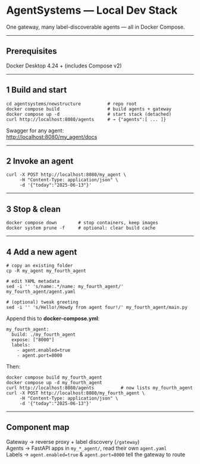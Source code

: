 # AgentSystems — Local Dev Stack

One gateway, many label-discoverable agents — all in Docker Compose.

---

## Prerequisites
Docker Desktop 4.24 + (includes Compose v2)

---

## 1  Build and start

    cd agentsystems/newstructure          # repo root
    docker compose build                  # build agents + gateway
    docker compose up -d                  # start stack (detached)
    curl http://localhost:8080/agents     # → {"agents":[ ... ]}

Swagger for any agent:  
<http://localhost:8080/my_agent/docs>

---

## 2  Invoke an agent

    curl -X POST http://localhost:8080/my_agent \
         -H "Content-Type: application/json" \
         -d '{"today":"2025-06-13"}'

---

## 3  Stop & clean

    docker compose down        # stop containers, keep images
    docker system prune -f     # optional: clear build cache

---

## 4  Add a new agent

    # copy an existing folder
    cp -R my_agent my_fourth_agent

    # edit YAML metadata
    sed -i '' 's/name:.*/name: my_fourth_agent/' my_fourth_agent/agent.yaml

    # (optional) tweak greeting
    sed -i '' 's/Hello!/Howdy from agent four!/' my_fourth_agent/main.py

Append this to **docker-compose.yml**:

    my_fourth_agent:
      build: ./my_fourth_agent
      expose: ["8000"]
      labels:
        - agent.enabled=true
        - agent.port=8000

Then:

    docker compose build my_fourth_agent
    docker compose up -d my_fourth_agent
    curl http://localhost:8080/agents          # now lists my_fourth_agent
    curl -X POST http://localhost:8080/my_fourth_agent \
         -H "Content-Type: application/json" \
         -d '{"today":"2025-06-13"}'

---

## Component map
Gateway  → reverse proxy + label discovery (`/gateway`)  
Agents   → FastAPI apps in `my_*_agent/`, read their own `agent.yaml`  
Labels   → `agent.enabled=true` & `agent.port=8000` tell the gateway to route
